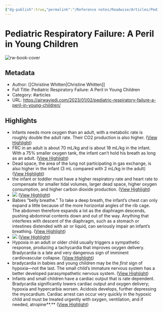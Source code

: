 ```yaml
---
{"dg-publish":true,"permalink":"/Reference notes/Readwise/Articles/Pediatric Respiratory Failure A Peril in Young Children/"}
---
```


# Pediatric Respiratory Failure: A Peril in Young Children

![rw-book-cover](https://airwayjedi.com/wp-content/uploads/2022/12/baby-w-RN_AdobeStock_475081802-1024x683.jpeg)

## Metadata
- Author: [[Christine Whitten\|Christine Whitten]]
- Full Title: Pediatric Respiratory Failure: A Peril in Young Children
- Category: #articles
- URL: https://airwayjedi.com/2023/01/02/pediatric-respiratory-failure-a-peril-in-young-children/

## Highlights
- Infants needs more oxygen than an adult, with a metabolic rate is roughly double the adult rate. Their CO2 production is also higher. ([View Highlight](https://read.readwise.io/read/01gqm2jtkpv1kj191mnjwsdr7m))
- FRC in an adult is about 70 mL/kg and is about 18 mL/kg in the infant. With a 75% smaller oxygen tank, the infant can’t hold his breath as long as an adult. ([View Highlight](https://read.readwise.io/read/01gqm2kyha1h9m3w6wzhjdzyx4))
- Dead space, the area of the lung not participating in gas exchange, is also higher in the infant (3 mL compared with 2 mL/kg in the adult) ([View Highlight](https://read.readwise.io/read/01gqm2n12j486faqhqav5ry658))
- the infant or toddler must have a higher respiratory rate and heart rate to compensate for smaller tidal volumes, larger dead space, higher oxygen consumption, and higher carbon dioxide production. ([View Highlight](https://read.readwise.io/read/01gqm2qx4gytfc9ex5wh3spvp8))
- ![](https://i0.wp.com/airwayjedi.com/wp-content/uploads/2022/12/14_LungVol_compare.png?w=1123&ssl=1) ([View Highlight](https://read.readwise.io/read/01gqm2pf6jhmjan1dqj76wam2n))
- Babies “belly breathe.” To take a deep breath, the infant’s chest can only expand a little because of the more horizontal angles of the rib cage. The abdomen therefore expands a lot as the diaphragm descends, pushing abdominal contents down and out of the way. Anything that interferes with descent of the diaphragm, such as a stomach or intestines distended with air or liquid, can seriously impair an infant’s breathing. ([View Highlight](https://read.readwise.io/read/01gqm2ss2wswbbrtphc4wd1pht))
- ![](https://i0.wp.com/airwayjedi.com/wp-content/uploads/2022/12/15_rocking-chest.png?w=1223&ssl=1) ([View Highlight](https://read.readwise.io/read/01gqm4zkdbs6273qwg6k5rwhhg))
- Hypoxia in an adult or older child usually triggers a sympathetic response, producing a tachycardia that improves oxygen delivery. Bradycardia is a late and very dangerous sign of imminent cardiovascular collapse. ([View Highlight](https://read.readwise.io/read/01gqm50wc42jpp4e3g7p8t3qa9))
- bradycardia in babies and young children may be the *first* sign of hypoxia—not the last. The small child’s immature nervous system has a better developed parasympathetic nervous system. ([View Highlight](https://read.readwise.io/read/01gqm51bw60xn23d8s1j7gpc72))
- Infants and small children have a cardiac output that is rate dependent. Bradycardia significantly lowers cardiac output and oxygen delivery; hypoxia and hypercarbia worsen. Acidosis develops, further depressing the myocardium. Cardiac arrest can occur very quickly in the hypoxic child and must be treated urgently with oxygen, ventilation, and if needed, atropine**.** ([View Highlight](https://read.readwise.io/read/01gqm51s9bb476g8k9y403kn9z))
